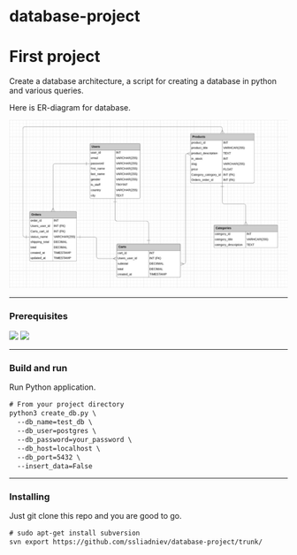 # database-project

# First project

Create a database architecture, a script for creating a database in python and various queries.

Here is ER-diagram for database.

![ER-diagram](https://github.com/ssliadniev/database-project/blob/develop/images/ER-diagram_DB.png)

---

### Prerequisites

![](https://img.shields.io/badge/psycopg2--binary-v.2.9.1-brightgreen) ![](https://img.shields.io/badge/pandas-v.1.3.1-brightgreen)

---
    
### Build and run 

Run Python application.

    # From your project directory
    python3 create_db.py \
      --db_name=test_db \
      --db_user=postgres \
      --db_password=your_password \
      --db_host=localhost \
      --db_port=5432 \
      --insert_data=False
---

### Installing

Just git clone this repo and you are good to go.
    
    # sudo apt-get install subversion
    svn export https://github.com/ssliadniev/database-project/trunk/

